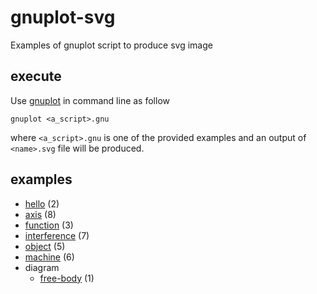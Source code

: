 # gnuplot-svg
Examples of gnuplot script to produce svg image


## execute
Use [gnuplot](https://github.com/gnuplot/gnuplot) in command line as follow

```
gnuplot <a_script>.gnu
```
where `<a_script>.gnu` is one of the provided examples and an output of `<name>.svg` file will be produced.


## examples
+ [hello](hello) (2)
+ [axis](axis) (8)
+ [function](function) (3)
+ [interference](interference) (7)
+ [object](object) (5)
+ [machine](machine) (6)
+ diagram
  + [free-body](diagram/free-body) (1)